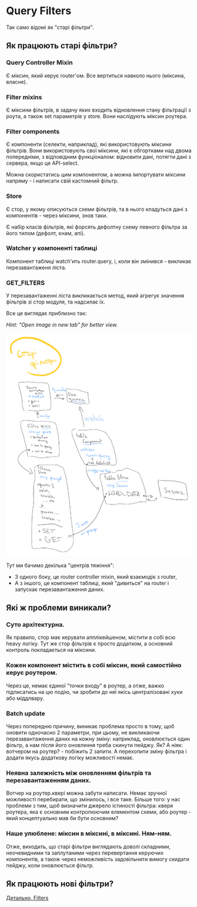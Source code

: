 # Query Filters

Так само відомі як "старі фільтри".

## Як працюють старі фільтри?

### Query Controller Mixin

Є міксин, який керує router'ом. Все вертиться навколо нього (міксина, власне).

### Filter mixins

Є міксини фільтрів, в задачу яких входить відновлення стану фільтрації з роута, а також
set параметрів у store. Вони наслідують міксин роутера.

### Filter components

Є компоненти (селекти, наприклад), які використовують міксини фільтрів. Вони
використовують свої міксини, які є обгортками над двома попередніми, з відповідним
функціоналом: відновити дані, потягти дані з сервера, якщо це API-select.

Можна скористатись цим компонентом, а можна імпортувати міксини напряму - і написати свій кастомний
фільтр.

### Store

Є стор, у якому описуються схеми фільтрів, та в нього кладуться дані з компонентів - через міксини, знов таки.

Є набір класів фільтрів, які форсять дефолтну схему певного фільтра за його типом (дефолт, єнам, апі).

### Watcher у компоненті таблиці

Компонент таблиці watch'ить router.query, і, коли він змінився - викликає перезавантаженя
ліста.

### GET_FILTERS

У перезавантаженні ліста викликається метод, який агрегує значення фільтрів зі стор модуля, та надсилає їх.

Все це виглядає приблизно так:

_Hint: "Open image in new tab" for better view._

![](assets/old-schema.jpg)

Тут ми бачимо декілька "центрів тяжіння":

- З одного боку, це router controller mixin, який взаємодіє з router,
- А з іншого, це компонент таблиці, який "дивиться" на router і запускає перезавантаження даних.

## Які ж проблеми виникали?

### Суто архітектурна.

Як правило, стор має керувати апплікейшеном, містити в собі всю heavy
логіку. Тут же стор фільтрів є просто додатком, а основний контроль покладається на міксини.

### Кожен компонент містить в собі міксин, який самостійно керує роутером.

Через це, немає єдиної "точки входу" в роутер, а отже, важко підписатись на цю подію, чи зробити до неї якісь
централізовані хуки або міддлвару.

### Batch update

Через попередню причину, виникає проблема просто в тому, щоб оновити одночасно 2 параметри,
при цьому, не викликаючи перезавантаження даних на кожну зміну: наприклад, оновлюється один фільтр,
а нам після його оновлення треба скинути пейджу. Як? А ніяк: вотчером на роутер? - побіжить 2 запити.
А перехопити зміну фільтра і додати якусь додаткову логіку можливості немає.

### Неявна залежність між оновленням фільтрів та перезавантаженням даних.

Вотчер на роутер.квері можна
забути написати. Немає зручної можливості перебирати, що змінилось, і все таке. Більше того:
у нас проблеми з тим, щоб визначити джерело істиності фільтра: кверя роутера, яка є основним контролюючим елементом
схеми, або роутер - який концептуально мав би бути основним?

### Наше улюблене: міксин в міксині, в міксині. Ням-ням.

Отже, виходить, що старі фільтри виглядають доволі складними, неочевидними та заплутаними через
перевертання керуючих компонентів, а також через неможливість задовільнити вимогу скидати пейджу,
коли оновлюється фільтр.

## Як працюють нові фільтри?

[Детально, Filters](../Filters/Readme.md)
